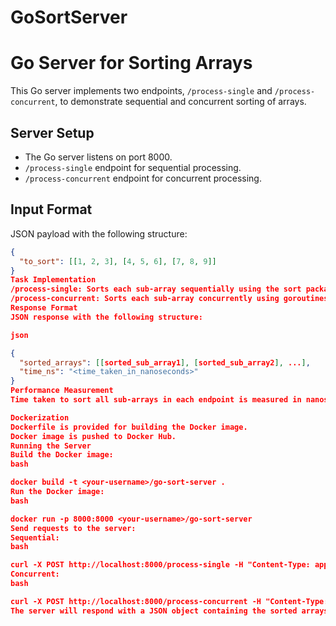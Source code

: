 # GoSortServer

# Go Server for Sorting Arrays

This Go server implements two endpoints, `/process-single` and `/process-concurrent`, to demonstrate sequential and concurrent sorting of arrays.

## Server Setup

- The Go server listens on port 8000.
- `/process-single` endpoint for sequential processing.
- `/process-concurrent` endpoint for concurrent processing.

## Input Format

JSON payload with the following structure:

```json
{
  "to_sort": [[1, 2, 3], [4, 5, 6], [7, 8, 9]]
}
Task Implementation
/process-single: Sorts each sub-array sequentially using the sort package.
/process-concurrent: Sorts each sub-array concurrently using goroutines and channels.
Response Format
JSON response with the following structure:

json

{
  "sorted_arrays": [[sorted_sub_array1], [sorted_sub_array2], ...],
  "time_ns": "<time_taken_in_nanoseconds>"
}
Performance Measurement
Time taken to sort all sub-arrays in each endpoint is measured in nanoseconds using the time package.

Dockerization
Dockerfile is provided for building the Docker image.
Docker image is pushed to Docker Hub.
Running the Server
Build the Docker image:
bash

docker build -t <your-username>/go-sort-server .
Run the Docker image:
bash

docker run -p 8000:8000 <your-username>/go-sort-server
Send requests to the server:
Sequential:
bash

curl -X POST http://localhost:8000/process-single -H "Content-Type: application/json" -d '{"to_sort":[ [1, 2, 3], [4, 5, 6], [7, 8, 9]]}'
Concurrent:
bash

curl -X POST http://localhost:8000/process-concurrent -H "Content-Type: application/json" -d '{"to_sort":[ [1, 2, 3], [4, 5, 6], [7, 8, 9]]}'
The server will respond with a JSON object containing the sorted arrays and the execution time.
